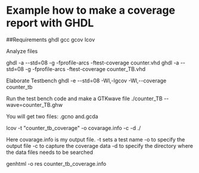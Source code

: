 # Example how to make a coverage report with GHDL

##Requirements
ghdl
gcc
gcov
lcov

Analyze files

ghdl -a --std=08 -g -fprofile-arcs -ftest-coverage counter.vhd
ghdl -a --std=08 -g -fprofile-arcs -ftest-coverage counter_TB.vhd

Elaborate Testbench
ghdl -e --std=08 -Wl,-lgcov -Wl,--coverage counter_tb

Run the test bench code and make a GTKwave file
./counter_TB --wave=counter_TB.ghw

You will get two files:
.gcno and.gcda

lcov -t "counter_tb_coverage" -o covarage.info -c -d ./

Here covarage.info is my output file.
-t sets a test name
-o to specify the output file
-c to capture the coverage data
-d to specify the directory where the data files needs to be searched

genhtml -o res counter_tb_coverage.info
